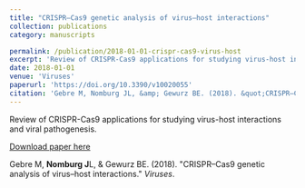 ```yaml
---
title: "CRISPR–Cas9 genetic analysis of virus–host interactions"
collection: publications
category: manuscripts

permalink: /publication/2018-01-01-crispr-cas9-virus-host
excerpt: 'Review of CRISPR-Cas9 applications for studying virus-host interactions and viral pathogenesis.'
date: 2018-01-01
venue: 'Viruses'
paperurl: 'https://doi.org/10.3390/v10020055'
citation: 'Gebre M, Nomburg JL, &amp; Gewurz BE. (2018). &quot;CRISPR–Cas9 genetic analysis of virus–host interactions.&quot; <i>Viruses</i>.'
---
```


Review of CRISPR-Cas9 applications for studying virus-host interactions and viral pathogenesis.


<a href='https://doi.org/10.3390/v10020055'>Download paper here</a>


Gebre M, **Nomburg J**L, &amp; Gewurz BE. (2018). &quot;CRISPR–Cas9 genetic analysis of virus–host interactions.&quot; <i>Viruses</i>.